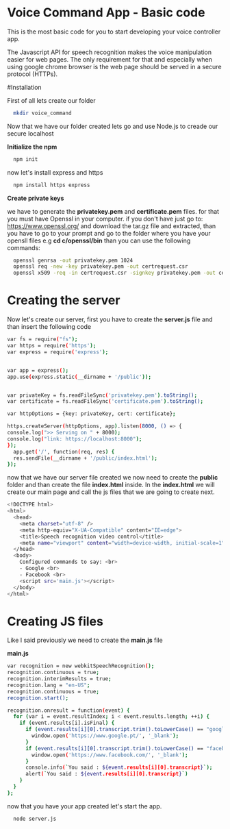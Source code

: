 # Voice Command App - Basic code
This is the most basic code for you to start developing your voice controller app.

The Javascript API for speech recognition makes the voice manipulation easier for web pages. The only requirement for that and especially when using google chrome browser is the web page should be served in a secure protocol (HTTPs).

#Installation

First of all lets create our folder

```bash
  mkdir voice_command
```

Now that we have our folder created lets go and use Node.js to creade our secure localhost

**Initialize the npm**

```bash
  npm init
```

now let's install express and https

```bash
  npm install https express
```

**Create private keys**

we have to generate the **privatekey.pem** and **certificate.pem** files. for that you must have Openssl in your computer.
if you don't have just go to: https://www.openssl.org/ and download the tar.gz file and extracted, than you have to go to your prompt and go to the folder where you have your opensll files e.g **cd c/openssl/bin** than you can use the following commands:

```bash
  openssl genrsa -out privatekey.pem 1024 
  openssl req -new -key privatekey.pem -out certrequest.csr 
  openssl x509 -req -in certrequest.csr -signkey privatekey.pem -out certificate.pem
```

# Creating the server

Now let's create our server, first you have to create the **server.js** file and than insert the following code

```bash
var fs = require("fs");
var https = require('https');
var express = require('express');


var app = express();
app.use(express.static(__dirname + '/public'));


var privateKey = fs.readFileSync('privatekey.pem').toString();
var certificate = fs.readFileSync('certificate.pem').toString();

var httpOptions = {key: privateKey, cert: certificate};

https.createServer(httpOptions, app).listen(8000, () => {
console.log(">> Serving on " + 8000);
console.log("link: https://localhost:8000");
});
  app.get('/', function(req, res) {
  res.sendFile(__dirname + '/public/index.html');
});

```
now that we have our server file created we now need to create the **public** folder and than create the file **index.html** inside.
In the **index.html** we will create our main page and call the js files that we are going to create next.

```bash 
<!DOCTYPE html>
<html>
  <head>
    <meta charset="utf-8" />
    <meta http-equiv="X-UA-Compatible" content="IE=edge">
    <title>Speech recognition video control</title>
    <meta name="viewport" content="width=device-width, initial-scale=1">
  </head>
  <body>
    Configured commands to say: <br>
    - Google <br>
    - Facebook <br>
    <script src='main.js'></script>
  </body>
</html>
```

# Creating JS files

Like I said previously we need to create the **main.js** file

**main.js**

```bash
var recognition = new webkitSpeechRecognition();
recognition.continuous = true;
recognition.interimResults = true;
recognition.lang = "en-US";
recognition.continuous = true;
recognition.start();

recognition.onresult = function(event) {
  for (var i = event.resultIndex; i < event.results.length; ++i) {
    if (event.results[i].isFinal) {
      if (event.results[i][0].transcript.trim().toLowerCase() == "google") {
        window.open('https://www.google.pt/', '_blank');
      }
      if (event.results[i][0].transcript.trim().toLowerCase() == "facebook") {
        window.open('https://www.facebook.com/', '_blank');
      }
      console.info(`You said : ${event.results[i][0].transcript}`);
      alert(`You said : ${event.results[i][0].transcript}`)
    }
  }
};
```
now that you have your app created let's start the app.

```bash
  node server.js
```

